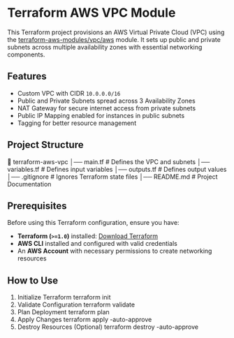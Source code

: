 # Terraform AWS VPC Module

This Terraform project provisions an AWS Virtual Private Cloud (VPC) using the [terraform-aws-modules/vpc/aws](https://registry.terraform.io/modules/terraform-aws-modules/vpc/aws/latest) module. It sets up public and private subnets across multiple availability zones with essential networking components.

## Features

- Custom VPC with CIDR `10.0.0.0/16`
- Public and Private Subnets spread across 3 Availability Zones
- NAT Gateway for secure internet access from private subnets
- Public IP Mapping enabled for instances in public subnets
- Tagging for better resource management

## Project Structure

📁 terraform-aws-vpc 
│── main.tf # Defines the VPC and subnets 
│── variables.tf # Defines input variables 
│── outputs.tf # Defines output values 
│── .gitignore # Ignores Terraform state files 
│── README.md # Project Documentation



## Prerequisites

Before using this Terraform configuration, ensure you have:

- **Terraform (`>=1.0`)** installed: [Download Terraform](https://www.terraform.io/downloads.html)
- **AWS CLI** installed and configured with valid credentials
- An **AWS Account** with necessary permissions to create networking resources

## How to Use

1. Initialize Terraform
   terraform init
2. Validate Configuration
   terraform validate
3. Plan Deployment
   terraform plan
4. Apply Changes
   terraform apply -auto-approve
5. Destroy Resources (Optional)
   terraform destroy -auto-approve



